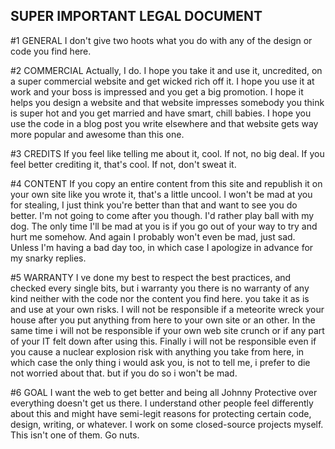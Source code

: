 SUPER IMPORTANT LEGAL DOCUMENT
------------------------------
#1 GENERAL
I don't give two hoots what you do with any of the design or code you find here.

#2 COMMERCIAL
Actually, I do. I hope you take it and use it, uncredited, on a super commercial website and get wicked rich off it. I hope you use it at work and your boss is impressed and you get a big promotion. I hope it helps you design a website and that website impresses somebody you think is super hot and you get married and have smart, chill babies. I hope you use the code in a blog post you write elsewhere and that website gets way more popular and awesome than this one.

#3 CREDITS
If you feel like telling me about it, cool. If not, no big deal. If you feel better crediting it, that's cool. If not, don't sweat it.

#4 CONTENT
If you copy an entire content from this site and republish it on your own site like you wrote it, that's a little uncool. I won't be mad at you for stealing, I just think you're better than that and want to see you do better. I'm not going to come after you though. I'd rather play ball with my dog. The only time I'll be mad at you is if you go out of your way to try and hurt me somehow. And again I probably won't even be mad, just sad. Unless I'm having a bad day too, in which case I apologize in advance for my snarky replies.

#5 WARRANTY
I ve done my best to respect the best practices, and checked every single bits, but i warranty you there is no warranty of any kind neither with the code nor the content you find here. you take it as is and use at your own risks. I will not be responsible if a meteorite wreck your house after you put anything from here to your own site or an other. In the same time i will not be responsible if your own web site crunch or if any part of your IT felt down after using this. Finally i will not be responsible even if you cause a nuclear explosion risk with anything you take from here, in which case the only thing i would ask you, is not to tell me, i prefer to die not worried about that. but if you do so i won't be mad.

#6 GOAL
I want the web to get better and being all Johnny Protective over everything doesn't get us there. I understand other people feel differently about this and might have semi-legit reasons for protecting certain code, design, writing, or whatever. I work on some closed-source projects myself. This isn't one of them. Go nuts.
